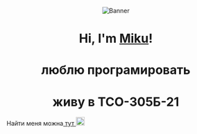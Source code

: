 <p align="center">
  <a><img src="https://media.tenor.com/KM3VNP5d1FIAAAAC/miku-hello.gif" alt="Banner"></a>
</p>

<h1 align="center">Hi, I'm <a href="https://www.edisonlee55.com">Miku</a>!</h1>
<h1 align="center">люблю програмировать</h1>
<h1 align="center">живу в ТСО-305Б-21</h1>
<a>Найти меня можна</a><a href="https://lms.mai.ru/"> тут <img src="https://avatars.mds.yandex.net/i?id=e8d159fa8cefd227f8b89bef5589f17a57cb3c6b-9185952-images-thumbs&n=13" height="20px"></a>
